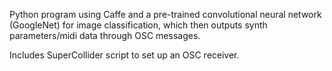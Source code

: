 Python program using Caffe and a pre-trained convolutional neural network (GoogleNet) for image classification,
which then outputs synth parameters/midi data through OSC messages.

Includes SuperCollider script to set up an OSC receiver.
